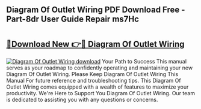 ## Diagram Of Outlet Wiring PDF Download Free - Part-8dr User Guide Repair ms7Hc

# <h2><a href="http://dfic20.blite.top/?on=Diagram+Of+Outlet+Wiring">🔗Download New 👉🔴 Diagram Of Outlet Wiring</a></h2>

[![Diagram Of Outlet Wiring download](https://i.imgur.com/lujVjoI.png)](http://dfic20.blite.top/?on=Diagram+Of+Outlet+Wiring)
Your Path to Success This manual serves as your roadmap to confidently operating and maintaining your new Diagram Of Outlet Wiring. Please Keep Diagram Of Outlet Wiring This Manual For future reference and troubleshooting tips. This Diagram Of Outlet Wiring comes equipped with a wealth of features to maximize your productivity. We're Here to Support You Diagram Of Outlet Wiring. Our team is dedicated to assisting you with any questions or concerns.
